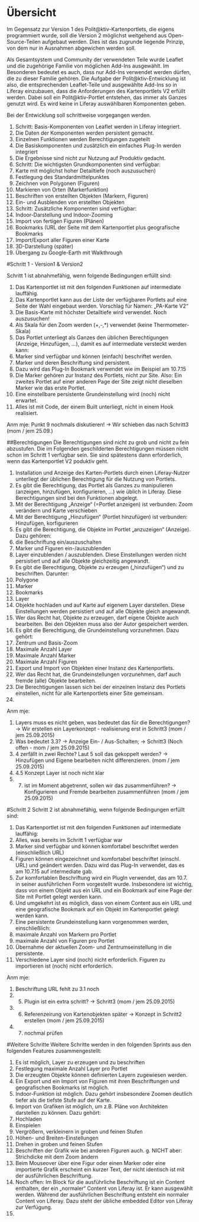 # Übersicht


Im Gegensatz zur Version 1 des Polit@ktiv-Kartenportlets, die eigens programmiert wurde, soll die Version 2 möglichst weitgehend aus Open-Source-Teilen aufgebaut werden. Dies ist das zugrunde liegende Prinzip, von dem nur in Ausnahmen abgewichen werden soll.

Als Gesamtsystem und Community der verwendeten Teile wurde Leaflet und die zugehörige Familie von möglichen Add-Ins ausgewählt. Im Besonderen bedeutet es auch, dass nur Add-Ins verwendet werden dürfen, die zu dieser Familie gehören.
Die Aufgabe der Polit@ktiv-Entwicklung ist also, die entsprechenden Leaflet-Teile und ausgewählte Add-Ins so in Liferay einzubauen, dass die Anforderungen des Kartenportlets V2 erfüllt werden.
Dabei soll ein Polit@ktiv-Portlet entstehen, das immer als Ganzes genutzt wird. Es wird keine in Liferay auswählbaren Komponenten geben.

Bei der Entwicklung soll schrittweise vorgegangen werden.
1. Schritt: Basis-Komponenten von Leaflet werden in Liferay integriert.
 1. Die Daten der Komponenten werden persistent gemacht.
 2. Einzelnen Funktionen werden Berechtigungen zugeteilt
 3. Die Basiskomponenten und zusätzlich ein einfaches Plug-In werden integriert
 4. Die Ergebnisse sind nicht zur Nutzung auf Produktiv gedacht.
2. Schritt: Die wichtigsten Grundkomponenten sind verfügbar:
 1. Karte mit möglichst hoher Detailtiefe (noch auszusuchen)
 2. Festlegung des Standardmittelpunktes
 3. Zeichnen von Polygonen (Figuren)
 4. Markieren von Orten (Markerfunktion)
 5. Beschriften von erstellten Objekten (Markern, Figuren)
 6. Ein- und Ausblenden von erstellten Objekten
3. Schritt: Zusätzliche Komponenten sind verfügbar:
 1. Indoor-Darstellung und Indoor-Zooming
 2. Import von fertigen Figuren (Plänen)
 3. Bookmarks (URL der Seite mit dem Kartenportlet plus geografische Bookmarks
 4. Import/Export aller Figuren einer Karte
 5. 3D-Darstellung (später)
 6. Übergang zu Google-Earth mit Walkthrough

#Schritt 1 - Version1 & Version2

Schritt 1 ist abnahmefähig, wenn folgende Bedingungen erfüllt sind:
1. Das Kartenportlet ist mit den folgenden Funktionen auf intermediate lauffähig.
2. Das Kartenportlet kann aus der Liste der verfügbaren Portlets auf eine Seite der Wahl eingebaut werden. Vorschlag für Namen: „PA-Karte V2“
3. Die Basis-Karte mit höchster Detailtiefe wird verwendet. Noch auszusuchen!
4. Als Skala für den Zoom werden (+,-,*) verwendet (keine Thermometer-Skala)
5. Das Portlet unterliegt als Ganzes den üblichen Berechtigungen (Anzeige, Hinzufügen, …), damit es auf intermediate versteckt werden kann:
6. Marker sind verfügbar und können (einfach) beschriftet werden.
7. Marker und deren Beschriftung sind persistent.
8. Dazu wird das Plug-In Bookmark verwendet wie im Beispiel am 10.7.15
9. Die Marker gehören zur Instanz des Portlets, nicht zur Site. Also: Ein zweites Portlet auf einer anderen Page der Site zeigt nicht dieselben Marker wie das erste Portlet.
10. Eine einstellbare persistente Grundeinstellung wird (noch) nicht erwartet.
11. Alles ist mit Code, der einem Built unterliegt, nicht in einem Hook realisiert.

Anm mje: Punkt 9 nochmals diskutieren! -> Wir schieben das nach Schritt3 (mom / jem 25.09.)

##Berechtigungen
Die Berechtigungen sind nicht zu grob und nicht zu fein abzustufen.
Die im Folgenden geschilderten Berechtigungen müssen nicht schon im Schritt 1 verfügbar sein. Sie sind spätestens dann erforderlich, wenn das Kartenportlet V2 poduktiv geht.
1. Installation und Anzeige des Karten-Portlets durch einen Liferay-Nutzer unterliegt der üblichen Berechtigung für die Nutzung von Portlets.
2. Es gibt die Berechtigung, das Portlet als Ganzes zu manipulieren (anzeigen, hinzufügen, konfigurieren, …) wie üblich in Liferay. Diese Berechtigungen sind bei den Funktionen abgelegt.
 1. Mit der Berechtigung „Anzeige“ (=Portlet anzeigen) ist verbunden:
Zoom verändern und Karte verschieben
 2. Mit der Berechtigung „Hinzufügen“ (Portlet hinzufügen) ist verbunden:
Hinzufügen, korfigurieren
3. Es gibt die Berechtigung, die Objekte im Portlet „anzuzeigen“ (Anzeige). Dazu gehören:
 1. die Beschriftung ein/auszuschalten
 2. Marker und Figuren ein-/auszublenden
 3. Layer einzublenden / auszublenden. Diese Einstellungen werden nicht persistiert und auf alle Objekte gleichzeitig angewandt.
4. Es gibt die Berechtigung, Objekte zu erzeugen („hinzufügen“) und zu beschriften. Darunter:
 1. Polygone
 2. Marker
 3. Bookmarks
 4. Layer
 5. Objekte hochladen und auf Karte auf eigenem Layer darstellen.
Diese Einstellungen werden persistiert und auf alle Objekte gleich angewandt.
5. Wer das Recht hat, Objekte zu erzeugen, darf eigene Objekte auch bearbeiten.
Bei den Objekten muss also der Autor gespeichert werden.
6. Es gibt die Berechtigung, die Grundeinstellung vorzunehmen. Dazu gehört:
 1. Zentrum und Basis-Zoom
 2. Maximale Anzahl Layer
 3. Maximale Anzahl Marker
 4. Maximale Anzahl Figuren
 5. Export und Import von Objekten einer Instanz des Kartenportlets.
7. Wer das Recht hat, die Grundeinstellungen vorzunehmen, darf auch fremde (alle) Objekte bearbeiten.
8. Die Berechtigungen lassen sich bei der einzelnen Instanz des Portlets einstellen, nicht für alle Kartenportlets einer Site gemeinsam.
9. 

Anm mje: 
1. Layers muss es nicht geben, was bedeutet das für die Berechtigungen? -> Wir erstellen ein Layerkonzept - realisierung erst in Schritt3 (mom / jem 25.09.2015)
2. Was bedeutet 3.3? -> Anzeige Ein- / Aus-Schalten; -> Schritt3 (Noch offen - mom / jem 25.09.2015)
3. 4 zerfällt in zwei Rechte? Laut 5 soll das gekoppelt werden? -> Hinzufügen und Eigene bearbeiten nicht differenzieren. (mom / jem 25.09.2015)
4. 4.5 Konzept Layer ist noch nicht klar
5. 7. ist im Moment abgetrennt, sollen wir das zusammenführen? -> Konfigurieren und Fremde bearbeiten zusammenführen (mom / jem 25.09.2015)

#Schritt 2
Schritt 2 ist abnahmefähig, wenn folgende Bedingungen erfüllt sind:
1. Das Kartenportlet ist mit den folgenden Funktionen auf intermediate lauffähig:
2. Alles, was bereits im Schritt 1 verfügbar war
3. Marker sind verfügbar und können komfortabel beschriftet werden (einschließlich URL)
4. Figuren können eingezeichnet und komfortabel beschriftet (einschl. URL) und geändert werden.
Dazu wird das Plug-In verwendet, das es am 10.7.15 auf intermediate gab.
5. Zur komfortablen Beschriftung wird ein PlugIn verwendet, das am 10.7. in seiner ausführlichen Form vorgestellt wurde. Insbesondere ist wichtig, dass von einem Objekt aus ein URL und ein Bookmark auf eine Page der Site mit Portlet gelegt werden kann.
6. Und umgekehrt ist es möglich, dass von einem Content aus ein URL und eine geografische Bookmark auf ein Objekt im Kartenportlet gelegt werden kann.
7. Eine persistente Grundeinstellung kann vorgenommen werden, einschließlich:
 1. maximale Anzahl von Markern pro Portlet
 2. maximale Anzahl von Figuren pro Portlet
 3. Übernahme der aktuellen Zoom- und Zentrumseinstellung in die persistente.
8. Verschiedene Layer sind (noch) nicht erforderlich.
Figuren zu importieren ist (noch) nicht erforderlich.

Anm mje: 
1. Beschriftung URL fehlt zu 3.1 noch
2. 5. Plugin ist ein extra schritt? -> Schritt3 (mom / jem 25.09.2015)
3. 6. Referenzeirung von Kartenobjekten später -> Konzept in Schritt2 erstellen (mom / jem 25.09.2015)
4. 7. nochmal prüfen

#Weitere Schritte
Weitere Schritte werden in den folgenden Sprints aus den folgenden Features zusammengestellt:
1. Es ist möglich, Layer zu erzeugen und zu beschriften
2. Festlegung maximale Anzahl Layer pro Portlet
3. Die erzeugten Objekte können definierten Layern zugewiesen werden.
4. Ein Export und ein Import von Figuren mit ihren Beschriftungen und geografischen Bookmarks ist möglich.
5. Indoor-Funktion ist möglich.
Dazu gehört insbesondere Zoomen deutlich tiefer als die tiefste Stufe auf der Karte.
6. Import von Grafiken ist möglich, um z.B. Pläne von Architekten darstellen zu können.
Dazu gehört:
 1. Hochladen
 2. Einspielen
 3. Vergrößern, verkleinern in groben und feinen Stufen
 4. Höhen- und Breiten-Einstellungen
 5. Drehen in groben und feinen Stufen
 6. Beschriften der Grafik wie bei anderen Figuren auch.
g. NICHT aber: Strichdicke mit dem Zoom ändern
7. Beim Mouseover über eine Figur oder einen Marker oder eine importierte Grafik erscheint ein kurzer Text, der nicht identisch ist mit der ausführlichen Beschriftung.
8. Noch offen: Im Block für die ausführliche Beschriftung ist ein Content enthalten, der ein „normaler“ Content von Liferay ist. Er kann ausgewählt werden. Während der ausführlichen Beschriftung entsteht ein normaler Content von Liferay. Dazu steht der übliche embedded Editor von Liferay zur Verfügung.
9. 